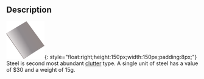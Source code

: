 ## Description
![](../static/clutter/clutter-steel.svg "Steel Image"){: style="float:right;height:150px;width:150px;padding:8px;"}
Steel is second most abundant [clutter](/clutter "All Clutter Types") type. A single unit of steel has a value of $30 and a weight of 15g.